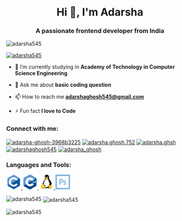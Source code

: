 <h1 align="center">Hi 👋, I'm Adarsha</h1>
<h3 align="center">A passionate frontend developer from India</h3>

<p align="left"> <img src="https://komarev.com/ghpvc/?username=adarsha545&label=Profile%20views&color=0e75b6&style=flat" alt="adarsha545" /> </p>

<p align="left"> <a href="https://github.com/ryo-ma/github-profile-trophy"><img src="https://github-profile-trophy.vercel.app/?username=adarsha545" alt="adarsha545" /></a> </p>

- 🌱 I’m currently studying in **Academy of Technology in Computer Science Engineering**

- 💬 Ask me about **basic coding question**

- 📫 How to reach me **adarshaghosh545@gmail.com**

- ⚡ Fun fact **I love to Code**

<h3 align="left">Connect with me:</h3>
<p align="left">
<a href="https://linkedin.com/in/adarsha-ghosh-3968b3225" target="blank"><img align="center" src="https://raw.githubusercontent.com/rahuldkjain/github-profile-readme-generator/master/src/images/icons/Social/linked-in-alt.svg" alt="adarsha-ghosh-3968b3225" height="30" width="40" /></a>
<a href="https://fb.com/adarsha.ghosh.752" target="blank"><img align="center" src="https://raw.githubusercontent.com/rahuldkjain/github-profile-readme-generator/master/src/images/icons/Social/facebook.svg" alt="adarsha.ghosh.752" height="30" width="40" /></a>
<a href="https://instagram.com/adarsha.ghsh" target="blank"><img align="center" src="https://raw.githubusercontent.com/rahuldkjain/github-profile-readme-generator/master/src/images/icons/Social/instagram.svg" alt="adarsha.ghsh" height="30" width="40" /></a>
<a href="https://www.hackerrank.com/adarshaghosh545" target="blank"><img align="center" src="https://raw.githubusercontent.com/rahuldkjain/github-profile-readme-generator/master/src/images/icons/Social/hackerrank.svg" alt="adarshaghosh545" height="30" width="40" /></a>
<a href="https://www.leetcode.com/adarsha_ghosh" target="blank"><img align="center" src="https://raw.githubusercontent.com/rahuldkjain/github-profile-readme-generator/master/src/images/icons/Social/leet-code.svg" alt="adarsha_ghosh" height="30" width="40" /></a>
</p>

<h3 align="left">Languages and Tools:</h3>
<p align="left"> <a href="https://www.cprogramming.com/" target="_blank" rel="noreferrer"> <img src="https://raw.githubusercontent.com/devicons/devicon/master/icons/c/c-original.svg" alt="c" width="40" height="40"/> </a> <a href="https://www.w3schools.com/cpp/" target="_blank" rel="noreferrer"> <img src="https://raw.githubusercontent.com/devicons/devicon/master/icons/cplusplus/cplusplus-original.svg" alt="cplusplus" width="40" height="40"/> </a> <a href="https://www.linux.org/" target="_blank" rel="noreferrer"> <img src="https://raw.githubusercontent.com/devicons/devicon/master/icons/linux/linux-original.svg" alt="linux" width="40" height="40"/> </a> <a href="https://www.photoshop.com/en" target="_blank" rel="noreferrer"> <img src="https://raw.githubusercontent.com/devicons/devicon/master/icons/photoshop/photoshop-line.svg" alt="photoshop" width="40" height="40"/> </a> </p>

<p><img align="left" src="https://github-readme-stats.vercel.app/api/top-langs?username=adarsha545&show_icons=true&locale=en&layout=compact" alt="adarsha545" /></p>

<p>&nbsp;<img align="center" src="https://github-readme-stats.vercel.app/api?username=adarsha545&show_icons=true&locale=en" alt="adarsha545" /></p>

<p><img align="center" src="https://github-readme-streak-stats.herokuapp.com/?user=adarsha545&" alt="adarsha545" /></p>
